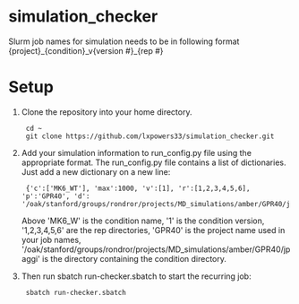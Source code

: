 # simulation_checker

Slurm job names for simulation needs to be in following format 
{project}\_{condition}\_v{version #}\_{rep #}

# Setup 
1. Clone the repository into your home directory. 

        cd ~
        git clone https://github.com/lxpowers33/simulation_checker.git
    
2. Add your simulation information to run_config.py file using the appropriate format. The run_config.py file contains a list of dictionaries. Just add a new dictionary on a new line:

        {'c':['MK6_WT'], 'max':1000, 'v':[1], 'r':[1,2,3,4,5,6], 'p':'GPR40', 'd': '/oak/stanford/groups/rondror/projects/MD_simulations/amber/GPR40/jpaggi'}

      Above 'MK6_W' is the condition name, '1' is the condition version, '1,2,3,4,5,6' are the rep directories, 'GPR40' is the project name used in your job names, '/oak/stanford/groups/rondror/projects/MD_simulations/amber/GPR40/jpaggi' is the directory containing the condition directory.

3. Then run sbatch run-checker.sbatch to start the recurring job:

        sbatch run-checker.sbatch


